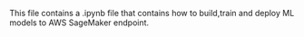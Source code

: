 This file contains a .ipynb file that contains how to build,train and deploy ML models to AWS SageMaker endpoint.
